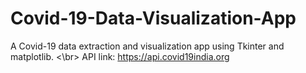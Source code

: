 # Covid-19-Data-Visualization-App
A Covid-19 data extraction and visualization app using Tkinter and matplotlib. <\br>
API link: https://api.covid19india.org
